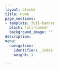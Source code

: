 ```yaml
---
layout: blocks
title: Home
page_sections:
- template: full-banner
  block: full-banner
  background_image: ""
description: 
menu:
  navigation:
    identifier: _index
    weight: 1

---
```

